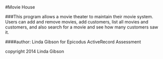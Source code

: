 #Movie House


###This program allows a movie theater to maintain their movie system.  Users can add and remove movies, add customers, list all movies and customers, and also search for a movie and see how many customers saw it.

####author:  Linda Gibson for Epicodus ActiveRecord Assessment

copyright 2014 Linda Gibson
